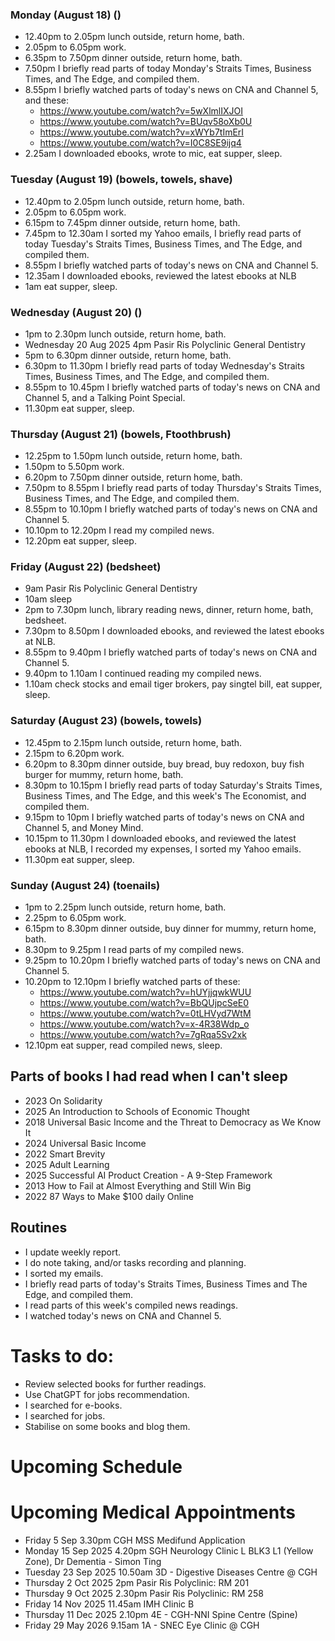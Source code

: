 ### Monday (August 18) ()
- 12.40pm to 2.05pm lunch outside, return home, bath.
- 2.05pm to 6.05pm work.
- 6.35pm to 7.50pm dinner outside, return home, bath.
- 7.50pm I briefly read parts of today Monday's Straits Times, Business Times, and The Edge, and compiled them.
- 8.55pm I briefly watched parts of today's news on CNA and Channel 5, and these:
    - https://www.youtube.com/watch?v=5wXlmlIXJOI
    - https://www.youtube.com/watch?v=BUqv58oXb0U
    - https://www.youtube.com/watch?v=xWYb7tImErI
    - https://www.youtube.com/watch?v=I0C8SE9ijq4
- 2.25am I downloaded ebooks, wrote to mic, eat supper, sleep.

### Tuesday (August 19) (bowels, towels, shave)
- 12.40pm to 2.05pm lunch outside, return home, bath.
- 2.05pm to 6.05pm work.
- 6.15pm to 7.45pm dinner outside, return home, bath.
- 7.45pm to 12.30am I sorted my Yahoo emails, I briefly read parts of today Tuesday's Straits Times, Business Times, and The Edge, and compiled them.
- 8.55pm I briefly watched parts of today's news on CNA and Channel 5.
- 12.35am I downloaded ebooks, reviewed the latest ebooks at NLB
- 1am eat supper, sleep.

### Wednesday (August 20) ()
- 1pm to 2.30pm lunch outside, return home, bath.
- Wednesday 20 Aug 2025 4pm Pasir Ris Polyclinic General Dentistry
- 5pm to 6.30pm dinner outside, return home, bath.
- 6.30pm to 11.30pm I briefly read parts of today Wednesday's Straits Times, Business Times, and The Edge, and compiled them.
- 8.55pm to 10.45pm I briefly watched parts of today's news on CNA and Channel 5, and a Talking Point Special.
- 11.30pm eat supper, sleep.

### Thursday (August 21) (bowels, Ftoothbrush)
- 12.25pm to 1.50pm lunch outside, return home, bath.
- 1.50pm to 5.50pm work.
- 6.20pm to 7.50pm dinner outside, return home, bath.
- 7.50pm to 8.55pm I briefly read parts of today Thursday's Straits Times, Business Times, and The Edge, and compiled them.
- 8.55pm to 10.10pm I briefly watched parts of today's news on CNA and Channel 5.
- 10.10pm to 12.20pm I read my compiled news.
- 12.20pm eat supper, sleep.

### Friday (August 22) (bedsheet)
- 9am Pasir Ris Polyclinic General Dentistry
- 10am sleep
- 2pm to 7.30pm lunch, library reading news, dinner, return home, bath, bedsheet.
- 7.30pm to 8.50pm I downloaded ebooks, and reviewed the latest ebooks at NLB.
- 8.55pm to 9.40pm I briefly watched parts of today's news on CNA and Channel 5.
- 9.40pm to 1.10am I continued reading my compiled news.
- 1.10am check stocks and email tiger brokers, pay singtel bill, eat supper, sleep.

### Saturday (August 23) (bowels, towels)
- 12.45pm to 2.15pm lunch outside, return home, bath.
- 2.15pm to 6.20pm work.
- 6.20pm to 8.30pm dinner outside, buy bread, buy redoxon, buy fish burger for mummy, return home, bath.
- 8.30pm to 10.15pm I briefly read parts of today Saturday's Straits Times, Business Times, and The Edge, and this week's The Economist, and compiled them.
- 9.15pm to 10pm I briefly watched parts of today's news on CNA and Channel 5, and Money Mind.
- 10.15pm to 11.30pm I downloaded ebooks, and reviewed the latest ebooks at NLB, I recorded my expenses, I sorted my Yahoo emails.
- 11.30pm eat supper, sleep.

### Sunday (August 24) (toenails)
- 1pm to 2.25pm lunch outside, return home, bath.
- 2.25pm to 6.05pm work.
- 6.15pm to 8.30pm dinner outside, buy dinner for mummy, return home, bath.
- 8.30pm to 9.25pm I read parts of my compiled news.
- 9.25pm to 10.20pm I briefly watched parts of today's news on CNA and Channel 5.
- 10.20pm to 12.10pm I briefly watched parts of these:
    - https://www.youtube.com/watch?v=hUYjjqwkWUU
    - https://www.youtube.com/watch?v=BbQUjpcSeE0
    - https://www.youtube.com/watch?v=0tLHVyd7WtM
    - https://www.youtube.com/watch?v=x-4R38Wdp_o
    - https://www.youtube.com/watch?v=7gRqa5Sv2xk
- 12.10pm eat supper, read compiled news, sleep.



## Parts of books I had read when I can't sleep
- 2023 On Solidarity
- 2025 An Introduction to Schools of Economic Thought
- 2018 Universal Basic Income and the Threat to Democracy as We Know It
- 2024 Universal Basic Income
- 2022 Smart Brevity
- 2025 Adult Learning
- 2025 Successful AI Product Creation - A 9-Step Framework
- 2013 How to Fail at Almost Everything and Still Win Big
- 2022 87 Ways to Make $100 daily Online

## Routines
- I update weekly report.
- I do note taking, and/or tasks recording and planning.
- I sorted my emails.
- I briefly read parts of today's Straits Times, Business Times and The Edge, and compiled them.
- I read parts of this week's compiled news readings.
- I watched today's news on CNA and Channel 5.

# Tasks to do:
- Review selected books for further readings.
- Use ChatGPT for jobs recommendation.
- I searched for e-books.
- I searched for jobs.
- Stabilise on some books and blog them.

# Upcoming Schedule

# Upcoming Medical Appointments
- Friday 5 Sep 3.30pm CGH MSS Medifund Application
- Monday 15 Sep 2025 4.20pm SGH Neurology Clinic L BLK3 L1 (Yellow Zone), Dr Dementia - Simon Ting
- Tuesday 23 Sep 2025 10.50am 3D - Digestive Diseases Centre @ CGH
- Thursday 2 Oct 2025 2pm Pasir Ris Polyclinic: RM 201
- Thursday 9 Oct 2025 2.30pm Pasir Ris Polyclinic: RM 258
- Friday 14 Nov 2025 11.45am IMH Clinic B
- Thursday 11 Dec 2025 2.10pm 4E - CGH-NNI Spine Centre (Spine)
- Friday 29 May 2026 9.15am 1A - SNEC Eye Clinic @ CGH



